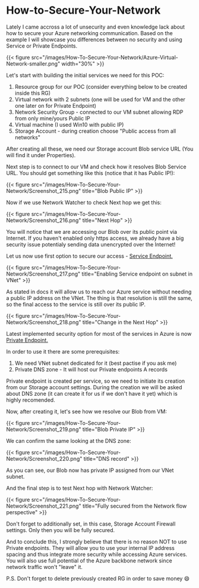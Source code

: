 # How-to-Secure-Your-Network

Lately I came accross a lot of unsecurity and even knowledge lack about how to secure your Azure networking communication. Based on the example I will showcase you differences between no security and using Service or Private Endpoints.
<!--more-->

{{< figure src="/images/How-To-Secure-Your-Network/Azure-Virtual-Network-smaller.png" width="30%" >}}

Let's start with building the initial services we need for this POC:
1. Resource group for our POC (consider everything below to be created inside this RG)
2. Virtual network with 2 subnets (one will be used for VM and the other one later on for Private Endpoint)
3. Network Security Group - connected to our VM subnet allowing RDP from only mine/yours Public IP
4. Virtual machine (I used Win10 with public IP)
5. Storage Account - during creation choose "Public access from all networks"

After creating all these, we need our Storage account Blob service URL (You will find it under Properties).

Next step is to connect to our VM and check how it resolves Blob Service URL. You should get something like this (notice that it has Public IP!):

{{< figure src="/images/How-To-Secure-Your-Network/Screenshot_215.png" title="Blob Public IP" >}}

Now if we use Network Watcher to check Next hop we get this:
 
{{< figure src="/images/How-To-Secure-Your-Network/Screenshot_216.png" title="Next Hop" >}}

You will notice that we are accessing our Blob over its public point via Internet. If you haven't enabled only https access, we already have a big security issue potentialy sending data unencrypted over the Internet!

Let us now use first option to secure our access - [Service Endpoint.](https://docs.microsoft.com/en-us/azure/virtual-network/virtual-network-service-endpoints-overview)

{{< figure src="/images/How-To-Secure-Your-Network/Screenshot_217.png" title="Enabling Service endpoint on subnet in VNet" >}}

As stated in docs it will allow us to reach our Azure service without needing a public IP address on the VNet. The thing is that resolution is still the same, so the final access to the service is still over its public IP.

{{< figure src="/images/How-To-Secure-Your-Network/Screenshot_218.png" title="Change in the Next Hop" >}}

Latest implemented security option for most of the services in Azure is now [Private Endpoint.](https://docs.microsoft.com/en-us/azure/private-link/private-endpoint-overview)

In order to use it there are some prerequisites:
1. We need VNet subnet dedicated for it (best pactise if you ask me)
2. Private DNS zone - It will host our Private endpoints A records

Private endpoint is created per service, so we need to initiate its creation from our Storage account settings. During the creation we will be asked about DNS zone (it can create it for us if we don't have it yet) which is highly recomended.

Now, after creating it, let's see how we resolve our Blob from VM:

{{< figure src="/images/How-To-Secure-Your-Network/Screenshot_219.png" title="Blob Private IP" >}}

We can confirm the same looking at the DNS zone:

{{< figure src="/images/How-To-Secure-Your-Network/Screenshot_220.png" title="DNS record" >}}

As you can see, our Blob now has private IP assigned from our VNet subnet.

And the final step is to test Next hop with Network Watcher:

{{< figure src="/images/How-To-Secure-Your-Network/Screenshot_221.png" title="Fully secured from the Network flow perspective" >}}

Don't forget to additionally set, in this case, Storage Account Firewall settings. Only then you will be fully secured.

And to conclude this, I strongly believe that there is no reason NOT to use Private endpoints. They will allow you to use your internal IP address spacing and thus integrate more security while accessing Azure services. You will also use full potential of the Azure backbone network since network traffic won't "leave" it.

P.S. Don't forget to delete previously created RG in order to save money :smile:

